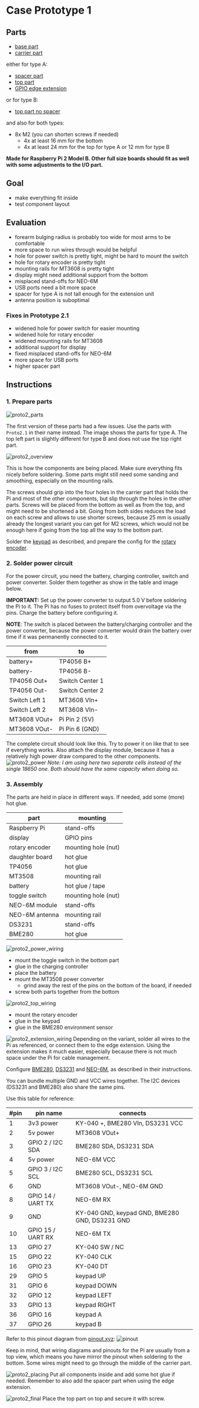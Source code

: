 Case Prototype 1
================

## Parts
* [base part](parts/Proto2.1-base.stl)
* [carrier part](parts/Proto2.1-carrier.stl)

either for type A:
* [spacer part](parts/Proto2.1-spacer.stl)
* [top part](parts/Proto2.1-top.stl)
* [GPIO edge extension](https://wiki.52pi.com/index.php?title=EP-0121)

or for type B:
* [top part no spacer](/prototype2/parts/Proto2.1-top-no-spacer.stl)

and also for both types:
* 8x M2 (you can shorten screws if needed)
  * 4x at least 16 mm for the bottom
  * 4x at least 24 mm for the top for type A or 12 mm for type B

**Made for Raspberry Pi 2 Model B. Other full size boards should fit as well with some adjustments to the I/O part.**

## Goal

* make everything fit inside
* test component layout

## Evaluation

* forearm bulging radius is probably too wide for most arms to be comfortable
* more space to run wires through would be helpful
* hole for power switch is pretty tight, might be hard to mount the switch
* hole for rotary encoder is pretty tight
* mounting rails for MT3608 is pretty tight
* display might need additional support from the bottom
* misplaced stand-offs for NEO-6M
* USB ports need a bit more space
* spacer for type A is not tall enough for the extension unit
* antenna position is suboptimal

### Fixes in Prototype 2.1

* widened hole for power switch for easier mounting
* widened hole for rotary encoder
* widened mounting rails for MT3608
* additional support for display
* fixed misplaced stand-offs for NEO-6M
* more space for USB ports
* higher spacer part

## Instructions

### 1. Prepare parts

![proto2_parts](proto2_parts.jpg)

The first version of these parts had a few issues. Use the parts with ``Proto2.1`` in their name instead.
The image shows the parts for type A. The top left part is slightly different for type B and does not use the top right
part.

![proto2_overview](proto2_overview.jpg)

This is how the components are being placed. Make sure everything fits nicely before soldering. Some parts might still
need some sanding and smoothing, especially on the mounting rails.

The screws should grip into the four holes in the carrier part that holds the Pi and most of the other components, but
slip through the holes in the other parts. Screws will be placed from the bottom as well as from the top, and might need
to be shortened a bit. Going from both sides reduces the load on each screw and allows to use shorter screws, because
25 mm is usually already the longest variant you can get for M2 screws, which would not be enough here if going from the
top all the way to the bottom part.

Solder the [keypad](../keypad.md) as described, and prepare the config for the [rotary encoder](../rotary-encoder.md).

### 2. Solder power circuit

For the power circuit, you need the battery, charging controller, switch and power converter. Solder them together as
show in the table and image below.

**IMPORTANT:** Set up the power converter to output 5.0 V before soldering the Pi to it. The Pi has no fuses to protect
itself from overvoltage via the pins. Charge the battery before configuring it.

**NOTE**: The switch is placed between the battery/charging controller and the power converter, because the power
converter would drain the battery over time if it was permanently connected to it.

| from          | to              |
|---------------|-----------------|
| battery+      | TP4056 B+       |
| battery-      | TP4056 B-       |
| TP4056 Out+   | Switch Center 1 |
| TP4056 Out-   | Switch Center 2 |
| Switch Left 1 | MT3608 VIn+     |
| Switch Left 2 | MT3608 VIn-     |
| MT3608 VOut+  | Pi Pin 2 (5V)   |
| MT3608 VOut-  | Pi Pin 6 (GND)  |

The complete circuit should look like this. Try to power it on like that to see if everything works. Also attach the
display module, because it has a relatively high power draw compared to the other components.
![proto2_power](proto2_power.jpg)
*Note: I am using here two separate cells instead of the single 18650 one. Both should have the same capacity when doing
so.*

### 3. Assembly

The parts are held in place in different ways. If needed, add some (more) hot glue.

| part           | mounting            |
|----------------|---------------------|
| Raspberry Pi   | stand-offs          |
| display        | GPIO pins           |
| rotary encoder | mounting hole (nut) |
| daughter board | hot glue            |
| TP4056         | hot glue            |
| MT3508         | mounting rail       |
| battery        | hot glue / tape     |
| toggle switch  | mounting hole (nut) | 
| NEO-6M module  | stand-offs          |
| NEO-6M antenna | mounting rail       |
| DS3231         | stand-offs          |
| BME280         | hot glue            |

![proto2_power_wiring](./proto2_power_wiring.jpg)
* mount the toggle switch in the bottom part
* glue in the charging controller
* place the battery
* mount the MT3508 power converter
  * grind away the rest of the pins on the bottom of the board, if needed
* screw both parts together from the bottom

![proto2_top_wiring](./proto2_top_wiring.jpg)
* mount the rotary encoder
* glue in the keypad
* glue in the BME280 environment sensor

![proto2_extension_wiring](./proto2_extension_wiring.jpg)
Depending on the variant, solder all wires to the Pi as referenced, or connect them to the edge extension. Using the
extension makes it much easier, especially because there is not much space under the Pi for cable management.

Configure [BME280](../BME280.md), [DS3231](../DS3231.md) and [NEO-6M](../NEO-6M.md), as described in their instructions.

You can bundle multiple GND and VCC wires together. The I2C devices (DS3231 and BME280) also share the same pins.

Use this table for reference:

| #pin | pin name          | connects                                       |
|------|-------------------|------------------------------------------------|
| 1    | 3v3 power         | KY-040 +, BME280 VIn, DS3231 VCC               |
| 2    | 5v power          | MT3608 VOut+                                   |
| 3    | GPIO 2 / I2C SDA  | BME280 SDA, DS3231 SDA                         |
| 4    | 5v power          | NEO-6M VCC                                     |
| 5    | GPIO 3 / I2C SCL  | BME280 SCL, DS3231 SCL                         |
| 6    | GND               | MT3608 VOut-, NEO-6M GND                       |
| 8    | GPIO 14 / UART TX | NEO-6M RX                                      |
| 9    | GND               | KY-040 GND, keypad GND, BME280 GND, DS3231 GND |
| 10   | GPIO 15 / UART RX | NEO-6M TX                                      |
| 13   | GPIO 27           | KY-040 SW / NC                                 |
| 15   | GPIO 22           | KY-040 CLK                                     |
| 16   | GPIO 23           | KY-040 DT                                      |
| 29   | GPIO 5            | keypad UP                                      |
| 31   | GPIO 6            | keypad DOWN                                    |
| 32   | GPIO 12           | keypad LEFT                                    |
| 33   | GPIO 13           | keypad RIGHT                                   |
| 36   | GPIO 16           | keypad A                                       |
| 37   | GPIO 26           | keypad B                                       |

Refer to this pinout diagram from [pinout.xyz](https://pinout.xyz/):
![pinout](../pinout.png)

Keep in mind, that wiring diagrams and pinouts for the Pi are usually from a top view, which means you have mirror the
pinout when soldering to the bottom. Some wires might need to go through the middle of the carrier part.

![proto2_placing](./proto2_placing.jpg)
Put all components inside and add some hot glue if needed. Remember to also add the spacer part when using the edge
extension.

![proto2_final](./proto2_final.jpg)
Place the top part on top and secure it with screw.
